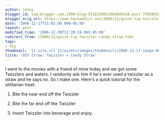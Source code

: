```yaml
---
author: jenny
blogger_id: tag:blogger.com,1999:blog-5518298822864690168.post-759509161005866264
blogger_orig_url: https://www.hackaddict.net/2006/12/quick-tip-twizzler-candy-straw.html
date: '2006-12-17T21:02:00.000-05:00'
layout: post
modified_time: '2006-12-30T12:20:24.003-05:00'
redirect_from: /2006/12/quick-tip-twizzler-candy-straw.html
tags:
- diy
thumbnail: '{{ site.url }}/assets/images/thumbnails/2006-12-17-image-0000.jpg'
title: 'DIY Straw: Twizzler = Candy Straw'
---
```


<img alt="" border="0" id="BLOGGER_PHOTO_ID_5009683485887007266" src="{{ site.url }}/assets/images/posts/2006-12-17-image-0000.jpg" style="margin: 0pt 0pt 10px 10px; float: right; "/>I went to the movies with a friend of mine today and we got some Twizzlers and waters.  I randomly ask him if he's ever used a twizzler as a straw and he says no. So I make one.  Here's a quick tutorial for the utilitarian treat:



1. Bite the near end off the Twizzler

2. Bite the far end off the Twizzler

3.  Insert Twizzler into beverage and enjoy.